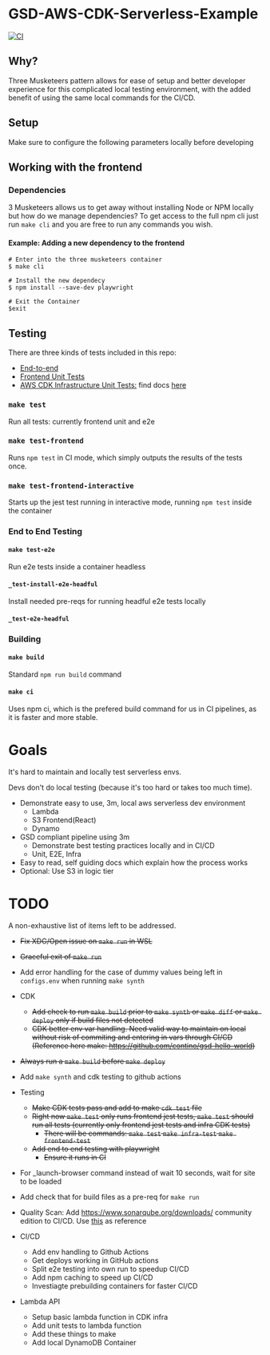 # GSD-AWS-CDK-Serverless-Example
[![CI](https://github.com/chrishart0/gsd-aws-cdk-serverless-example/actions/workflows/CI.yml/badge.svg)](https://github.com/chrishart0/gsd-aws-cdk-serverless-example/actions/workflows/CI.yml)

## Why?
Three Musketeers pattern allows for ease of setup and better developer experience for this complicated local testing environment, with the added benefit of using the same local commands for the CI/CD.


## Setup
Make sure to configure the following parameters locally before developing

## Working with the frontend

### Dependencies
3 Musketeers allows us to get away without installing Node or NPM locally but how do we manage dependencies? To get access to the full npm cli just run `make cli` and you are free to run any commands you wish.

#### Example: Adding a new dependency to the frontend
```
# Enter into the three musketeers container
$ make cli

# Install the new dependecy
$ npm install --save-dev playwright

# Exit the Container
$exit
```


## Testing
There are three kinds of tests included in this repo:
* [End-to-end](infrastructure/test/infrastructure.test.ts)
* [Frontend Unit Tests](frontend/src/App.test.js)
* [AWS CDK Infrastructure Unit Tests:](infrastructure/test/infrastructure.test.ts) find docs [here](https://docs.aws.amazon.com/cdk/v2/guide/testing.html)

### `make test`
Run all tests: currently frontend unit and e2e

### `make test-frontend`
Runs `npm test` in CI mode, which simply outputs the results of the tests once.

### `make test-frontend-interactive`
Starts up the jest test running in interactive mode, running `npm test` inside the container

### End to End Testing

#### `make test-e2e`
Run e2e tests inside a container headless

#### `_test-install-e2e-headful`
Install needed pre-reqs for running headful e2e tests locally

#### `_test-e2e-headful`

### Building
#### `make build`
Standard `npm run build` command

#### `make ci`
Uses npm ci, which is the prefered build command for us in CI pipelines, as it is faster and more stable. 


# Goals
It's hard to maintain and locally test serverless envs.

Devs don't do local testing (because it's too hard or takes too much time).

* Demonstrate easy to use, 3m, local aws serverless dev environment
  * Lambda
  * S3 Frontend(React)
  * Dynamo
* GSD compliant pipeline using 3m
  * Demonstrate best testing practices locally and in CI/CD
  * Unit, E2E, Infra
* Easy to read, self guiding docs which explain how the process works
* Optional: Use S3 in logic tier 


# TODO
A non-exhaustive list of items left to be addressed.

* ~~Fix XDG/Open issue on `make run` in WSL~~
* ~~Graceful exit of `make run`~~
* Add error handling for the case of dummy values being left in `configs.env` when running `make synth`
* CDK
  * ~~Add check to run `make build` prior to `make synth` or `make diff` or `make deploy` only if build files not detected~~
  * ~~CDK better env var handling. Need valid way to maintain on local without risk of commiting and entering in vars through CI/CD (Reference here make: https://github.com/contino/gsd-hello-world)~~
* ~~Always run a `make build` before `make deploy`~~
* Add `make synth` and cdk testing to github actions
* Testing
  * ~~Make CDK tests pass and add to make `cdk test` file~~
  * ~~Right now `make test` only runs frontend jest tests, `make test` should run all tests (currently only frontend jest tests and infra CDK tests)~~
    * ~~There will be commands: `make test` `make infra-test` `make frontend-test`~~
  * ~~Add end to end testing with playwright~~
    * ~~Ensure it runs in CI~~
* For _launch-browser command instead of wait 10 seconds, wait for site to be loaded
* Add check that for build files as a pre-req for `make run`

* Quality Scan: Add <https://www.sonarqube.org/downloads/> community edition to CI/CD. Use [this](https://github.com/contino/gsd-hello-world/blob/main/.github/workflows/quality.yml) as reference

* CI/CD
  * Add env handling to Github Actions
  * Get deploys working in GitHub actions
  * Split e2e testing into own run to speedup CI/CD
  * Add npm caching to speed up CI/CD
  * Investiagte prebuilding containers for faster CI/CD

* Lambda API
  * Setup basic lambda function in CDK infra
  * Add unit tests to lambda function
  * Add these things to make
  * Add local DynamoDB Container
